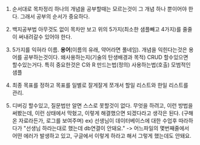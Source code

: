 
1. 순서대로 목차정리
하나의 개념을 공부할때는 모르는것이 그 개념 하나 뿐이어야 한다. 그래서 공부의 순서가 중요하다.

2. 백지공부법
아무것도 없이 목차만 보고 위의 5가지(최소한 샘플빼고 4가지)를 줄줄이 써내려갈수 있어야 한다.

3. 5가지를 익혀라
이름. **용어**(이름의 유래, 약어라면 풀네임). 개념을 익힌다는것은 용어를 공부하는것이다.
왜사용하는지(기술의 탄생배경과 목적)
CRUD 할수있으면 할수있는거다. 특히 중요한것은 C와 R
	만드는법(정의)
	사용하는법(호출)
모범적인 샘플

4. 최종 목표를 정하고
목표를 일별로 잘게잘게 쪼개서
할일 리스트와 한일 리스트를 관리.

5. 디버깅 할수있고, 질문법만 알면 스스로 못할것이 없다.
무엇을 하려고,
이런 방법을 써봤는데,
이런 상태에서 막혔고,
이렇게 해결했으면 되겠다라고 생각은 된다.
(구해온 자료라든가, 로그를 보여주며)
ex) 선생님이 데이터베이스에 대한 수업후 따라하다가 "선생님 하라는대로 했는데 db연결이 안돼요."
-> 어느파일의 몇번째줄에서 어떤 에러가 발생하고 있고, 구글에서 이렇게 하라고 해서 그렇게 했는데도 안돼요. 
